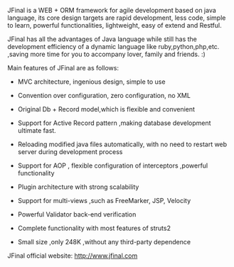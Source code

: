JFinal is a WEB + ORM framework for agile development based on java language, its core design targets are rapid development, less code, simple to learn, powerful functionalities, lightweight, easy of extend  and Restful.

JFinal has all the advantages of Java language while still has the development efficiency of a dynamic language like ruby,python,php,etc. ,saving more time for you to accompany lover, family and friends. :)

Main features of JFinal are as follows:

* MVC architecture, ingenious design, simple to use

* Convention over configuration, zero configuration, no XML

* Original Db + Record model,which is flexible and convenient

* Support for Active Record pattern ,making database development ultimate fast.

* Reloading modified java files automatically, with no need to restart web server during development process

* Support for AOP , flexible configuration of interceptors ,powerful functionality

* Plugin architecture with strong scalability

* Support for multi-views ,such as FreeMarker, JSP, Velocity

* Powerful Validator back-end verification

* Complete functionality with most features of struts2

* Small size ,only 248K ,without any third-party dependence


JFinal  official website:   http://www.jfinal.com
